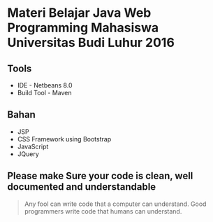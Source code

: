 Materi Belajar Java Web Programming Mahasiswa Universitas Budi Luhur 2016
===========


Tools
-------------------
* IDE - Netbeans 8.0
* Build Tool - Maven


Bahan
-------------------
* JSP
* CSS Framework using Bootstrap
* JavaScript
* JQuery


Please make Sure your code is clean, well documented and understandable
-------------------
> Any fool can write code that a computer can understand. 
> Good programmers write code that humans can understand.